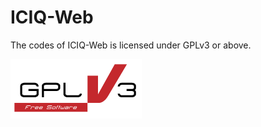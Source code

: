 ICIQ-Web
========

The codes of ICIQ-Web is licensed under GPLv3 or above.


![GPLv3](images/gplv3.png)